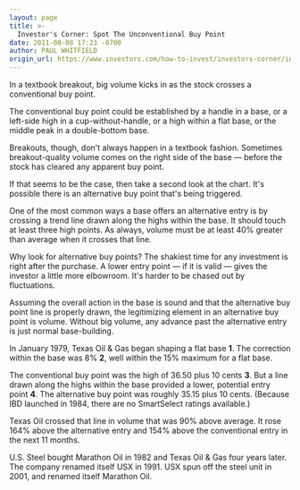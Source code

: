 ```yaml
---
layout: page
title: >-
  Investor's Corner: Spot The Unconventional Buy Point
date: 2011-08-08 17:23 -0700
author: PAUL WHITFIELD
origin_url: https://www.investors.com/how-to-invest/investors-corner/investors-corner-spot-the-unconventional-buy-point/
---
```


In a textbook breakout, big volume kicks in as the stock crosses a conventional buy point.

The conventional buy point could be established by a handle in a base, or a left-side high in a cup-without-handle, or a high within a flat base, or the middle peak in a double-bottom base.

Breakouts, though, don't always happen in a textbook fashion. Sometimes breakout-quality volume comes on the right side of the base — before the stock has cleared any apparent buy point.

If that seems to be the case, then take a second look at the chart. It's possible there is an alternative buy point that's being triggered.

One of the most common ways a base offers an alternative entry is by crossing a trend line drawn along the highs within the base. It should touch at least three high points. As always, volume must be at least 40% greater than average when it crosses that line.

Why look for alternative buy points? The shakiest time for any investment is right after the purchase. A lower entry point — if it is valid — gives the investor a little more elbowroom. It's harder to be chased out by fluctuations.

Assuming the overall action in the base is sound and that the alternative buy point line is properly drawn, the legitimizing element in an alternative buy point is volume. Without big volume, any advance past the alternative entry is just normal base-building.

In January 1979, Texas Oil & Gas began shaping a flat base **1**. The correction within the base was 8% **2**, well within the 15% maximum for a flat base.

The conventional buy point was the high of 36.50 plus 10 cents **3**. But a line drawn along the highs within the base provided a lower, potential entry point **4**. The alternative buy point was roughly 35.15 plus 10 cents. (Because IBD launched in 1984, there are no SmartSelect ratings available.)

Texas Oil crossed that line in volume that was 90% above average. It rose 164% above the alternative entry and 154% above the conventional entry in the next 11 months.

U.S. Steel bought Marathon Oil in 1982 and Texas Oil & Gas four years later. The company renamed itself USX in 1991. USX spun off the steel unit in 2001, and renamed itself Marathon Oil.
